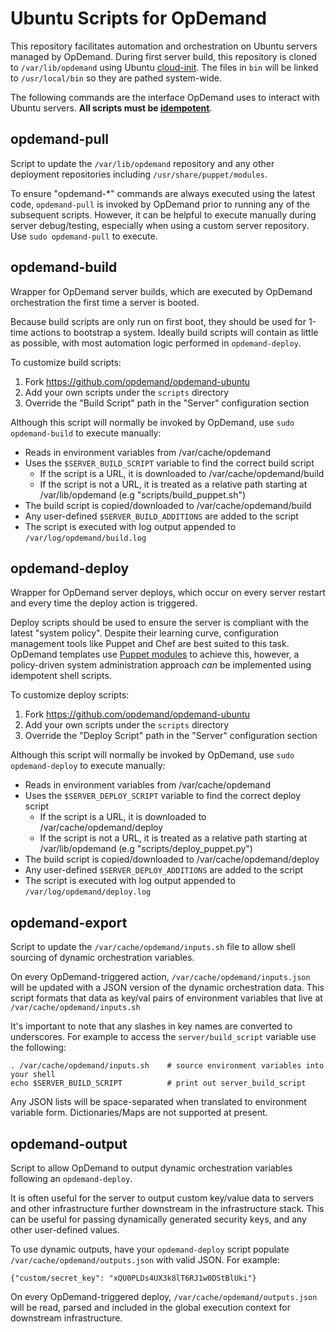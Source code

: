 Ubuntu Scripts for OpDemand
===========================

This repository facilitates automation and orchestration on Ubuntu servers managed by OpDemand.
During first server build, this repository is cloned to `/var/lib/opdemand` using Ubuntu [cloud-init](https://help.ubuntu.com/community/CloudInit).
The files in `bin` will be linked to `/usr/local/bin` so they are pathed system-wide.

The following commands are the interface OpDemand uses to interact with
Ubuntu servers. **All scripts must be [idempotent](http://en.wikipedia.org/wiki/Idempotence)**.

opdemand-pull
-------------
Script to update the `/var/lib/opdemand` repository and any other deployment repositories
including `/usr/share/puppet/modules`.  

To ensure "opdemand-*" commands are always executed using the latest code, `opdemand-pull` 
is invoked by OpDemand prior to running any of the subsequent scripts.
However, it can be helpful to execute manually during server debug/testing, especially when
using a custom server repository.  Use `sudo opdemand-pull` to execute.

opdemand-build
--------------
Wrapper for OpDemand server builds, which are executed by OpDemand orchestration the first time a server is booted.

Because build scripts are only run on first boot, they should be used for 1-time actions to bootstrap a system.
Ideally build scripts will contain as little as possible, with most automation logic performed in `opdemand-deploy`.

To customize build scripts:

1. Fork <https://github.com/opdemand/opdemand-ubuntu>
2. Add your own scripts under the `scripts` directory
3. Override the "Build Script" path in the "Server" configuration section
 
Although this script will normally be invoked by OpDemand, use `sudo opdemand-build` to execute manually:

 - Reads in environment variables from /var/cache/opdemand
 - Uses the `$SERVER_BUILD_SCRIPT` variable to find the correct build script
    - If the script is a URL, it is downloaded to /var/cache/opdemand/build
    - If the script is not a URL, it is treated as a relative path starting at /var/lib/opdemand (e.g "scripts/build_puppet.sh")
 - The build script is copied/downloaded to /var/cache/opdemand/build
 - Any user-defined `$SERVER_BUILD_ADDITIONS` are added to the script
 - The script is executed with log output appended to `/var/log/opdemand/build.log`
 
opdemand-deploy
---------------
Wrapper for OpDemand server deploys, which occur on every server restart and every time the deploy action is triggered.  

Deploy scripts should be used to ensure the server is compliant with the latest "system policy".
Despite their learning curve, configuration management tools like Puppet and Chef are best suited to this task.
OpDemand templates use [Puppet modules](https://github.com/opdemand/puppet-modules) to achieve this, however, a policy-driven system administration approach *can* be implemented using idempotent shell scripts.

To customize deploy scripts:

1. Fork <https://github.com/opdemand/opdemand-ubuntu>
2. Add your own scripts under the `scripts` directory
3. Override the "Deploy Script" path in the "Server" configuration section

Although this script will normally be invoked by OpDemand, use `sudo opdemand-deploy` to execute manually:

 - Reads in environment variables from /var/cache/opdemand
 - Uses the `$SERVER_DEPLOY_SCRIPT` variable to find the correct deploy script
    - If the script is a URL, it is downloaded to /var/cache/opdemand/deploy
    - If the script is not a URL, it is treated as a relative path starting at /var/lib/opdemand (e.g "scripts/deploy_puppet.py")
 - The build script is copied/downloaded to /var/cache/opdemand/deploy
 - Any user-defined `$SERVER_DEPLOY_ADDITIONS` are added to the script
 - The script is executed with log output appended to `/var/log/opdemand/deploy.log`

opdemand-export
---------------
Script to update the `/var/cache/opdemand/inputs.sh` file to allow shell sourcing of dynamic
orchestration variables.

On every OpDemand-triggered action, `/var/cache/opdemand/inputs.json`
will be updated with a JSON version of the dynamic orchestration data.  This script
formats that data as key/val pairs of environment variables that live at `/var/cache/opdemand/inputs.sh`

It's important to note that any slashes in key names are converted to underscores.  For example to access the `server/build_script` variable use the following:

    . /var/cache/opdemand/inputs.sh    # source environment variables into your shell
    echo $SERVER_BUILD_SCRIPT          # print out server_build_script

Any JSON lists will be space-separated when translated to environment variable form.  Dictionaries/Maps are not supported at present.

opdemand-output
---------------
Script to allow OpDemand to output dynamic orchestration variables following an `opdemand-deploy`.

It is often useful for the server to output custom key/value data to servers and other infrastructure
further downstream in the infrastructure stack.  This can be useful for passing dynamically generated
security keys, and any other user-defined values.

To use dynamic outputs, have your `opdemand-deploy` script populate `/var/cache/opdemand/outputs.json` with valid JSON.  For example:

    {"custom/secret_key": "xQU0PLDs4UX3k8lT6RJ1w0DStBlUki"}
    
On every OpDemand-triggered deploy, `/var/cache/opdemand/outputs.json` will be read, parsed and
included in the global execution context for downstream infrastructure.
